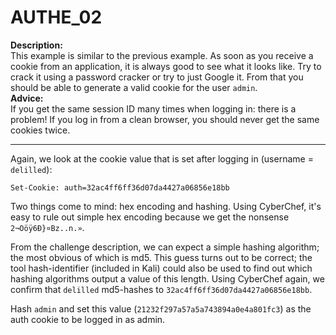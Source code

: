 # AUTHE_02   
**Description:**  
This example is similar to the previous example. As soon as you receive a cookie from an application, it is always good to see what it looks like. Try to crack it using a password cracker or try to just Google it. From that you should be able to generate a valid cookie for the user ```admin```.  
**Advice:**       
 If you get the same session ID many times when logging in: there is a problem! If you log in from a clean browser, you should never get the same cookies twice.  

---
Again, we look at the cookie value that is set after logging in (username = ```delilled```):
```
Set-Cookie: auth=32ac4ff6ff36d07da4427a06856e18bb
```
Two things come to mind: hex encoding and hashing. Using CyberChef, it's easy to rule out simple hex encoding because we get the nonsense ```2¬Oöÿ6Ð}¤Bz..n.»```. 

From the challenge description, we can expect a simple hashing algorithm; the most obvious of which is md5. This guess turns out to be correct; the tool hash-identifier (included in Kali) could also be used to find out which hashing algorithms output a value of this length. Using CyberChef again, we confirm that ```delilled``` md5-hashes to ```32ac4ff6ff36d07da4427a06856e18bb```.

Hash ```admin``` and set this value (```21232f297a57a5a743894a0e4a801fc3```) as the auth cookie to be logged in as admin.
